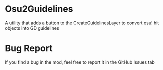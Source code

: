 # Osu2Guidelines
A utility that adds a button to the CreateGuidelinesLayer to convert osu! hit objects into GD guidelines

# Bug Report
If you find a bug in the mod, feel free to report it in the GitHub Issues tab